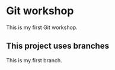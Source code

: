 # Git workshop

This is my first Git workshop.

## This project uses branches

This is my first branch.
